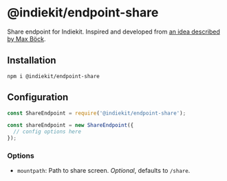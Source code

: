 # @indiekit/endpoint-share

Share endpoint for Indiekit. Inspired and developed from [an idea described by Max Böck](https://mxb.dev/blog/indieweb-link-sharing/).

## Installation

`npm i @indiekit/endpoint-share`

## Configuration

```js
const ShareEndpoint = require('@indiekit/endpoint-share');

const shareEndpoint = new ShareEndpoint({
  // config options here
});
```

### Options

* `mountpath`: Path to share screen. *Optional*, defaults to `/share`.
